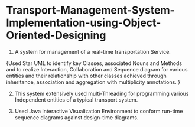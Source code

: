 # Transport-Management-System-Implementation-using-Object-Oriented-Designing

1. A system for management of a real-time transportation Service.

{Used Star UML to identify key Classes, associated Nouns and Methods and to realize Interaction, Collaboration and Sequence diagram for various entities and their relationship with other classes achieved through inheritance, association and aggregation with multiplicity annotations.
}

2.	This system extensively used multi-Threading for programming various Independent entities of a typical transport system. 

3.	Used Java Interactive Visualization Environment to conform run-time sequence diagrams against design-time diagrams.
